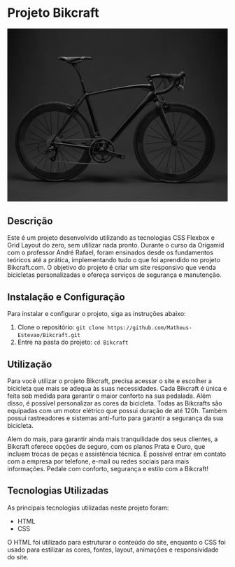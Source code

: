 # Projeto Bikcraft
![Bikcraft Logo](img/bicicleta/nimbus1.jpg)

## Descrição
  Este é um projeto desenvolvido utilizando as tecnologias CSS Flexbox e Grid Layout do zero, sem utilizar nada pronto. Durante o curso da Origamid com o professor André Rafael, foram ensinados desde os fundamentos teóricos até a prática, implementando tudo o que foi aprendido no projeto Bikcraft.com. O objetivo do projeto é criar um site responsivo que venda bicicletas personalizadas e ofereça serviços de segurança e manutenção.

## Instalação e Configuração
Para instalar e configurar o projeto, siga as instruções abaixo:
1. Clone o repositório: `git clone https://github.com/Matheus-Estevao/Bikcraft.git`
2. Entre na pasta do projeto: `cd Bikcraft`

## Utilização
  Para você utilizar o projeto Bikcraft, precisa acessar o site e escolher a bicicleta que mais se adequa às suas necessidades. Cada Bikcraft é única e feita sob medida para garantir o maior conforto na sua pedalada. Além disso, é possível personalizar as cores da bicicleta. Todas as Bikcrafts são equipadas com um motor elétrico que possui duração de até 120h. Também possui rastreadores e sistemas anti-furto para garantir a segurança da sua bicicleta.

  Alem do mais, para garantir ainda mais tranquilidade dos seus clientes, a Bikcraft oferece opções de seguro, com os planos Prata e Ouro, que incluem trocas de peças e assistência técnica. É possível entrar em contato com a empresa por telefone, e-mail ou redes sociais para mais informações. Pedale com conforto, segurança e estilo com a Bikcraft!

## Tecnologias Utilizadas
As principais tecnologias utilizadas neste projeto foram:
- HTML
- CSS

O HTML foi utilizado para estruturar o conteúdo do site, enquanto o CSS foi usado para estilizar as cores, fontes, layout, animações e responsividade do site.
